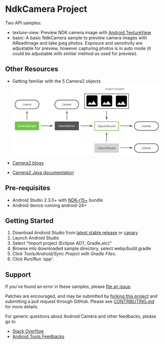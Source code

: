 NdkCamera Project
=============
Two API samples:
- texture-view:
Preview NDK camera image with [Android TextureView](https://developer.android.com/reference/android/view/TextureView.html)
- basic:
A basic NdkCamera sample to preview camera images with AReadImage and take jpeg photos.
Exposure and sensitivity are adjustable for preview, however capturing photos is in auto mode
(it could be adjustable with similar method as used for preview). 

Other Resources
---------------
- Getting familiar with the 5 Camera2 objects
![Camera2 API Model](Camera2ProgrammingModel.png)

- [Camera2 blogs](https://medium.com/androiddevelopers/camera-enumeration-on-android-9a053b910cb5)

- [Camera2 Java
  documentation](https://developer.android.com/reference/android/hardware/camera2/package-summary)

Pre-requisites
--------------
- Android Studio 2.3.0+ with [NDK-r15+](https://developer.android.com/ndk/) bundle
- Android device running android-24+

Getting Started
---------------
1. Download Android Studio from [latest stable release](http://developer.android.com/sdk/index.html) or [canary](http://tools.android.com/download/studio/canary)
1. Launch Android Studio
1. Select "Import project (Eclipse ADT, Gradle,etc)"
1. Browse into downloaded sample directory, select webp/build.gradle
1. Click *Tools/Android/Sync Project with Gradle Files*.
1. Click *Run/Run 'app'*.


Support
-------
If you've found an error in these samples, please [file an issue](https://github.com/googlesamples/android-ndk/issues/new).

Patches are encouraged, and may be submitted by [forking this project](https://github.com/googlesamples/android-ndk/fork) and
submitting a pull request through GitHub. Please see [CONTRIBUTING.md](../CONTRIBUTING.md) for more details.

For generic questions about Android Camera and other feedbacks, please go to

- [Stack Overflow](http://stackoverflow.com/questions/tagged/android-camera)
- [Android Tools Feedbacks](http://tools.android.com/feedback)

